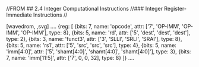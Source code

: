//FROM ## 2.4 Integer Computational Instructions
//### Integer Register-Immediate Instructions
//

[wavedrom, ,svg]
....
{reg: [
{bits: 7,  name: 'opcode',    attr: ['7', 'OP-IMM', 'OP-IMM', 'OP-IMM'], type: 8},
{bits: 5,  name: 'rd',        attr: ['5', 'dest', 'dest', 'dest'], type: 2},
{bits: 3,  name: 'funct3',     attr: ['3', 'SLLI', 'SRLI', 'SRAI'], type: 8},
{bits: 5,  name: 'rs1',       attr: ['5', 'src', 'src', 'src'], type: 4},
{bits: 5,  name: 'imm[4:0]',  attr: ['5', 'shamt[4:0]', 'shamt[4:0]', 'shamt[4:0]'], type: 3},
{bits: 7,  name: 'imm[11:5]', attr: ['7', 0, 0, 32], type: 8}
]}
....
